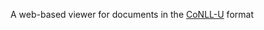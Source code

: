 A web-based viewer for documents in the [CoNLL-U](http://universaldependencies.org/format.html) format
